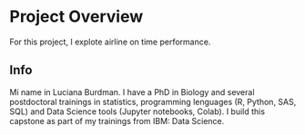 # Project Overview

For this project, I explote airline on time performance.

## Info
Mi name in Luciana Burdman. I have a PhD in Biology and several postdoctoral trainings in statistics, programming lenguages (R, Python, SAS, SQL) and Data Science tools (Jupyter notebooks, Colab). I build this capstone as part of my trainings from IBM: Data Science.
